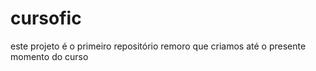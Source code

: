 # cursofic
este projeto é o primeiro repositório remoro que criamos até o presente momento do curso
